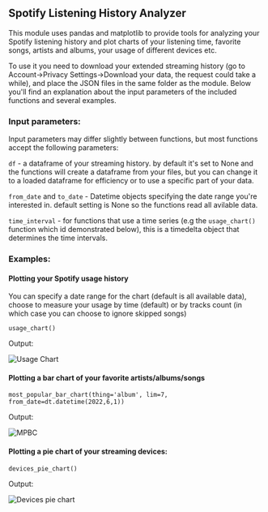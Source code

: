 ## Spotify Listening History Analyzer

This module uses pandas and matplotlib to provide tools for analyzing your Spotify listening history and plot charts of your listening time, favorite songs, artists and albums, your usage of different devices etc.

To use it you need to download your extended streaming history (go to Account->Privacy Settings->Download your data, the request could take a while), and place the JSON files in the same folder as the module. Below you'll find an explanation about the input parameters of the included functions and several examples.

### Input parameters:

Input parameters may differ slightly between functions, but most functions accept the following parameters:

````df```` - a dataframe of your streaming history. by default it's set to None and the functions will create a dataframe from your files, but you can change it to a loaded dataframe for efficiency or to use a specific part of your data.

````from_date```` and ````to_date```` - Datetime objects specifying the date range you're interested in. default setting is None so the functions read all avilable data.

````time_interval```` - for functions that use a time series (e.g the ````usage_chart()```` function which id demonstrated below), this is a timedelta object that determines the time intervals.

### Examples:

#### Plotting your Spotify usage history

You can specify a date range for the chart (default is all available data), choose to measure your usage by time (default) or by tracks count (in which case you can choose to ignore skipped songs)

````
usage_chart()
````

Output:

![Usage Chart](https://user-images.githubusercontent.com/76182061/201750242-8255c428-ffc0-4a9c-90b1-0f195437d67d.png)

 


#### Plotting a bar chart of your favorite artists/albums/songs

````
most_popular_bar_chart(thing='album', lim=7, from_date=dt.datetime(2022,6,1))
````

Output:

![MPBC](https://user-images.githubusercontent.com/76182061/201755251-783c2b36-e184-4750-b895-66bf65cd300f.png)



#### Plotting a pie chart of your streaming devices:

````
devices_pie_chart()
````

Output:


![Devices pie chart](https://user-images.githubusercontent.com/76182061/201867800-efcb515c-840b-4435-9893-905551736517.png)
